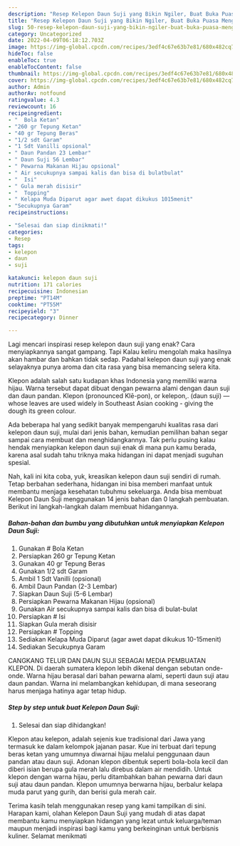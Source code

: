 ```yaml
---
description: "Resep Kelepon Daun Suji yang Bikin Ngiler, Buat Buka Puasa Menggugah Selera"
title: "Resep Kelepon Daun Suji yang Bikin Ngiler, Buat Buka Puasa Menggugah Selera"
slug: 50-resep-kelepon-daun-suji-yang-bikin-ngiler-buat-buka-puasa-menggugah-selera
category: Uncategorized
date: 2022-04-09T06:18:12.703Z
image: https://img-global.cpcdn.com/recipes/3edf4c67e63b7e81/680x482cq70/kelepon-daun-suji-foto-resep-utama.jpg
hideToc: false
enableToc: true
enableTocContent: false
thumbnail: https://img-global.cpcdn.com/recipes/3edf4c67e63b7e81/680x482cq70/kelepon-daun-suji-foto-resep-utama.jpg
cover: https://img-global.cpcdn.com/recipes/3edf4c67e63b7e81/680x482cq70/kelepon-daun-suji-foto-resep-utama.jpg
author: Admin
authorAv: notfound
ratingvalue: 4.3
reviewcount: 16
recipeingredient:
- "  Bola Ketan"
- "260 gr Tepung Ketan"
- "40 gr Tepung Beras"
- "1/2 sdt Garam"
- "1 Sdt Vanilli opsional"
- " Daun Pandan 23 Lembar"
- " Daun Suji 56 Lembar"
- " Pewarna Makanan Hijau opsional"
- " Air secukupnya sampai kalis dan bisa di bulatbulat"
- "  Isi"
- " Gula merah disisir"
- "  Topping"
- " Kelapa Muda Diparut agar awet dapat dikukus 1015menit"
- "Secukupnya Garam"
recipeinstructions:

- "Selesai dan siap dinikmati!"
categories:
- Resep
tags:
- kelepon
- daun
- suji

katakunci: kelepon daun suji 
nutrition: 171 calories
recipecuisine: Indonesian
preptime: "PT14M"
cooktime: "PT55M"
recipeyield: "3"
recipecategory: Dinner

---
```



Lagi mencari inspirasi resep kelepon daun suji yang enak? Cara menyiapkannya sangat gampang. Tapi Kalau keliru mengolah maka hasilnya akan hambar dan bahkan tidak sedap. Padahal kelepon daun suji yang enak selayaknya punya aroma dan cita rasa yang bisa memancing selera kita.


Klepon adalah salah satu kudapan khas Indonesia yang memiliki warna hijau. Warna tersebut dapat dibuat dengan pewarna alami dengan daun suji dan daun pandan. Klepon (pronounced Klē-pon), or kelepon,. (daun suji) — whose leaves are used widely in Southeast Asian cooking - giving the dough its green colour.

Ada beberapa hal yang sedikit banyak mempengaruhi kualitas rasa dari kelepon daun suji, mulai dari jenis bahan, kemudian pemilihan bahan segar sampai cara membuat dan menghidangkannya. Tak perlu pusing kalau hendak menyiapkan kelepon daun suji enak di mana pun kamu berada, karena asal sudah tahu triknya maka hidangan ini dapat menjadi suguhan spesial.


Nah, kali ini kita coba, yuk, kreasikan kelepon daun suji sendiri di rumah. Tetap berbahan sederhana, hidangan ini bisa memberi manfaat untuk membantu menjaga kesehatan tubuhmu sekeluarga. Anda bisa membuat Kelepon Daun Suji menggunakan 14 jenis bahan dan 0 langkah pembuatan. Berikut ini langkah-langkah dalam membuat hidangannya.

<!--inarticleads1-->

##### Bahan-bahan dan bumbu yang dibutuhkan untuk menyiapkan Kelepon Daun Suji:

1. Gunakan  # Bola Ketan
1. Persiapkan 260 gr Tepung Ketan
1. Gunakan 40 gr Tepung Beras
1. Gunakan 1/2 sdt Garam
1. Ambil 1 Sdt Vanilli (opsional)
1. Ambil  Daun Pandan (2-3 Lembar)
1. Siapkan  Daun Suji (5-6 Lembar)
1. Persiapkan  Pewarna Makanan Hijau (opsional)
1. Gunakan  Air secukupnya sampai kalis dan bisa di bulat-bulat
1. Persiapkan  # Isi
1. Siapkan  Gula merah disisir
1. Persiapkan  # Topping
1. Sediakan  Kelapa Muda Diparut (agar awet dapat dikukus 10-15menit)
1. Sediakan Secukupnya Garam


CANGKANG TELUR DAN DAUN SUJI SEBAGAI MEDIA PEMBUATAN KLEPON. Di daerah sumatera klepon lebih dikenal dengan sebutan onde-onde. Warna hijau berasal dari bahan pewarna alami, seperti daun suji atau daun pandan. Warna ini melambangkan kehidupan, di mana seseorang harus menjaga hatinya agar tetap hidup. 

<!--inarticleads2-->

##### Step by step untuk buat Kelepon Daun Suji:


1. Selesai dan siap dihidangkan!

Klepon atau kelepon, adalah sejenis kue tradisional dari Jawa yang termasuk ke dalam kelompok jajanan pasar. Kue ini terbuat dari tepung beras ketan yang umumnya diwarnai hijau melalui penggunaan daun pandan atau daun suji. Adonan klepon dibentuk seperti bola-bola kecil dan diberi isian berupa gula merah lalu direbus dalam air mendidih. Untuk klepon dengan warna hijau, perlu ditambahkan bahan pewarna dari daun suji atau daun pandan. Klepon umumnya berwarna hijau, berbalur kelapa muda parut yang gurih, dan berisi gula merah cair. 

Terima kasih telah menggunakan resep yang kami tampilkan di sini. Harapan kami, olahan Kelepon Daun Suji yang mudah di atas dapat membantu kamu menyiapkan hidangan yang lezat untuk keluarga/teman maupun menjadi inspirasi bagi kamu yang berkeinginan untuk berbisnis kuliner. Selamat menikmati

